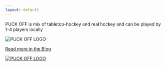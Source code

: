 ```yaml
---
layout: default
---
```



<p class="center">
    <span class="puckoff">PUCK OFF</span> is mix of tabletop-hockey and real hockey and can be played by 1-4 players locally
</p>

<div class="row">
    <div class="twelve columns">
        <div class="center">
            <img src="{{ site.github.baseurl }}/assets/images/logos/puck_off_logo_banner_SM.png" alt="PUCK OFF LOGO" />
        </div>
    </div>
</div>

<p class="center"><a href="{% post_url 2017-09-02-puck-of-site-is-live %}">Read more in the Blog</a></p>

<div class="row">
    <div class="twelve columns">
        <a href="{{ site.github.url }}/assets/images/gameplay/new_9.png" class="progressive replace">
            <img src="{{ site.github.url }}/assets/images/gameplay/new_9.png_thumbnail.jpg" class="preview u-full-width dropshadow" alt="PUCK OFF LOGO"  />
        </a>
    </div>
</div>

<script type="text/javascript" src="{{ "/assets/js/pages/index.js" | relative_url }}"></script>